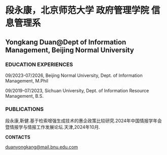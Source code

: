
# 段永康，北京师范大学 政府管理学院 信息管理系


## Yongkang Duan@Dept of Information Management, Beijing Normal University


### EDUCATION EXPERIENCES

09/2023-07/2026, Beijing Normal University, Dept. of Information Management, M.Phil

09/2019-07/2023, Sichuan University, Dept. of Information Resource Management, B.S.

### PUBLICATIONS

段永康,靳健.基于检索增强生成技术的惠企政策比较研究.2024年中国情报学年会暨情报学与情报工作发展论坛.天津,2024年10月.

**CONTACTS**

[duanyongkang@mail.bnu.edu.com](mailto:duanyongkang@mail.bnu.edu.com)
